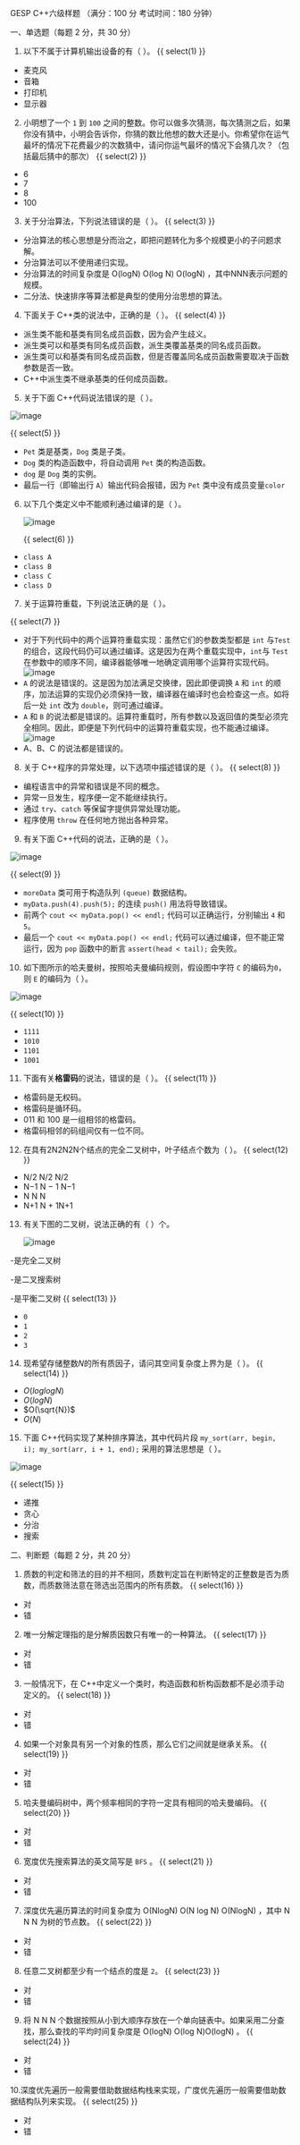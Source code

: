GESP C++六级样题 （满分：100 分 考试时间：180 分钟）

一、单选题（每题 2 分，共 30 分）

1. 以下不属于计算机输出设备的有（ ）。 {{ select(1) }}

* 麦克风
* 音箱
* 打印机
* 显示器

2. 小明想了一个 `1` 到 `100` 之间的整数。你可以做多次猜测，每次猜测之后，如果你没有猜中，小明会告诉你，你猜的数比他想的数大还是小。你希望你在运气最坏的情况下花费最少的次数猜中，请问你运气最坏的情况下会猜几次？（包括最后猜中的那次） {{ select(2) }}

* 6
* 7
* 8
* 100

3. 关于分治算法，下列说法错误的是（ ）。 {{ select(3) }}

* 分治算法的核心思想是分而治之，即把问题转化为多个规模更小的子问题求解。
* 分治算法可以不使用递归实现。
* 分治算法的时间复杂度是 O(logN) O(log N) O(logN) ，其中NNN表示问题的规模。
* 二分法、快速排序等算法都是典型的使用分治思想的算法。

4. 下面关于 C++类的说法中，正确的是（ ）。 {{ select(4) }}

* 派生类不能和基类有同名成员函数，因为会产生歧义。
* 派生类可以和基类有同名成员函数，派生类覆盖基类的同名成员函数。
* 派生类可以和基类有同名成员函数，但是否覆盖同名成员函数需要取决于函数参数是否一致。
* C++中派生类不继承基类的任何成员函数。

5. 关于下面 C++代码说法错误的是（ ）。

![image](./5199/file/kNu9pWf2-12yq0JkwlYfc.png)

{{ select(5) }}

* `Pet` 类是基类，`Dog` 类是子类。
* `Dog` 类的构造函数中，将自动调用 `Pet` 类的构造函数。
* `dog` 是 `Dog` 类的实例。
* 最后一行（即输出行 `A`）输出代码会报错，因为 `Pet` 类中没有成员变量`color`

6. 以下几个类定义中不能顺利通过编译的是（ ）。
   
   ![image](./5199/file/xzzKcya50OlKNwsEIz46z.png)
   
   {{ select(6) }}

* `class A`
* `class B`
* `class C`
* `class D`

7. 关于运算符重载，下列说法正确的是（ ）。

{{ select(7) }}

* 对于下列代码中的两个运算符重载实现：虽然它们的参数类型都是 `int` 与`Test` 的组合，这段代码仍可以通过编译。这是因为在两个重载实现中，`int`与 `Test` 在参数中的顺序不同，编译器能够唯一地确定调用哪个运算符实现代码。 ![image](./5199/file/ZfTErCGL1JjtuMovndTED.png)
* `A` 的说法是错误的。这是因为加法满足交换律，因此即便调换 `A` 和 `int` 的顺序，加法运算的实现仍必须保持一致，编译器在编译时也会检查这一点。如将后一处 `int` 改为 `double`，则可通过编译。
* `A` 和 `B` 的说法都是错误的。运算符重载时，所有参数以及返回值的类型必须完全相同。因此，即便是下列代码中的运算符重载实现，也不能通过编译。 ![image](./5199/file/Eqz1yAz7hHYj_qNJWOYPU.png)
* A、B、C 的说法都是错误的。

8. 关于 C++程序的异常处理，以下选项中描述错误的是（ ）。 {{ select(8) }}

* 编程语言中的异常和错误是不同的概念。
* 异常一旦发生，程序便一定不能继续执行。
* 通过 `try`、`catch` 等保留字提供异常处理功能。
* 程序使用 `throw` 在任何地方抛出各种异常。

9. 有关下面 C++代码的说法，正确的是（ ）。

![image](./5199/file/yhgWNWI-2f0415BgepTF7.png)

{{ select(9) }}

* `moreData` 类可用于构造队列 `(queue)` 数据结构。
* `myData.push(4).push(5);` 的连续 `push()` 用法将导致错误。
* 前两个 `cout << myData.pop() << endl;` 代码可以正确运行，分别输出 `4` 和`5`。
* 最后一个 `cout << myData.pop() << endl;` 代码可以通过编译，但不能正常运行，因为 `pop` 函数中的断言 `assert(head < tail);` 会失败。

10. 如下图所示的哈夫曼树，按照哈夫曼编码规则，假设图中字符 `C` 的编码为`0`，则 `E` 的编码为（ ）。

![image](./5199/file/KF_JebyY61hYJakthZUZH.png)

{{ select(10) }}

* `1111`
* `1010`
* `1101`
* `1001`

11. 下面有关**格雷码**的说法，错误的是（ ）。 {{ select(11) }}

* 格雷码是无权码。
* 格雷码是循环码。
* 011 和 100 是一组相邻的格雷码。
* 格雷码相邻的码组间仅有一位不同。

12. 在具有2N2N2N个结点的完全二叉树中，叶子结点个数为（ ）。 {{ select(12) }}

* N/2 N/2 N/2
* N−1 N − 1 N−1
* N N N
* N+1 N + 1N+1

13. 有关下图的二叉树，说法正确的有（ ）个。
    
    ![image](./5199/file/03p0qjPb91rFt-6PjJabO.png)

-是完全二叉树

-是二叉搜索树

-是平衡二叉树 {{ select(13) }}

* `0`
* `1`
* `2`
* `3`

14. 现希望存储整数𝑁的所有质因子，请问其空间复杂度上界为是（ ）。 {{ select(14) }}

* $O(log log N)$
* $O(log N)$
* $O(\sqrt{N})$
* $O(N)$

15. 下面 C++代码实现了某种排序算法，其中代码片段 `my_sort(arr, begin, i); my_sort(arr, i + 1, end);` 采用的算法思想是（ ）。

![image](./5199/file/SmLdQnGXbMzEqAWmdQHJr.png)

{{ select(15) }}

* 递推
* 贪心
* 分治
* 搜索

二、判断题（每题 2 分，共 20 分）

1. 质数的判定和筛法的目的并不相同，质数判定旨在判断特定的正整数是否为质数，而质数筛法意在筛选出范围内的所有质数。 {{ select(16) }}

* 对
* 错

2. 唯一分解定理指的是分解质因数只有唯一的一种算法。 {{ select(17) }}

* 对
* 错

3. 一般情况下，在 C++中定义一个类时，构造函数和析构函数都不是必须手动定义的。 {{ select(18) }}

* 对
* 错

4. 如果一个对象具有另一个对象的性质，那么它们之间就是继承关系。 {{ select(19) }}

* 对
* 错

5. 哈夫曼编码树中，两个频率相同的字符一定具有相同的哈夫曼编码。 {{ select(20) }}

* 对
* 错

6. 宽度优先搜索算法的英文简写是 `BFS` 。 {{ select(21) }}

* 对
* 错

7. 深度优先遍历算法的时间复杂度为 O(NlogN) O(N log N) O(NlogN) ，其中 N N N 为树的节点数。 {{ select(22) }}

* 对
* 错

8. 任意二叉树都至少有一个结点的度是 `2`。 {{ select(23) }}

* 对
* 错

9. 将 N N N 个数据按照从小到大顺序存放在一个单向链表中。如果采用二分查找，那么查找的平均时间复杂度是 O(logN) O(log N)O(logN) 。 {{ select(24) }}

* 对
* 错

10.深度优先遍历一般需要借助数据结构栈来实现，广度优先遍历一般需要借助数据结构队列来实现。 {{ select(25) }}

* 对
* 错

